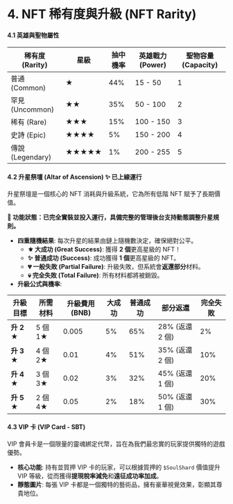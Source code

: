 # 4. NFT 稀有度與升級 (NFT Rarity)

#### **4.1 英雄與聖物屬性**

| 稀有度 (Rarity)   | 星級    | 抽中機率 | 英雄戰力 (Power) | 聖物容量 (Capacity) |
| -------------- | ----- | ---- | ------------ | --------------- |
| 普通 (Common)    | ★     | 44%  | 15 - 50      | 1               |
| 罕見 (Uncommon)  | ★★    | 35%  | 50 - 100     | 2               |
| 稀有 (Rare)      | ★★★   | 15%  | 100 - 150    | 3               |
| 史詩 (Epic)      | ★★★★  | 5%   | 150 - 200    | 4               |
| 傳說 (Legendary) | ★★★★★ | 1%   | 200 - 255    | 5               |

#### **4.2 升星祭壇 (Altar of Ascension)** ✨ **已上線運行**

升星祭壇是一個核心的 NFT 消耗與升級系統，它為所有低階 NFT 賦予了長期價值。

**🎉 功能狀態：已完全實裝並投入運行，具備完整的管理後台支持動態調整升星規則。**

* **四重隨機結果**: 每次升星的結果由鏈上隨機數決定，確保絕對公平。
  * **⚜️ 大成功 (Great Success)**: 獲得 **2 個**更高星級的 NFT！
  * **✨ 普通成功 (Success)**: 成功獲得 **1 個**更高星級的 NFT。
  * **💔 一般失敗 (Partial Failure)**: 升級失敗，但系統會**返還部分**材料。
  * **💀 完全失敗 (Total Failure)**: 所有材料都將被銷毀。
* **升級公式與機率**:

| 升級目標      | 所需材料   | 升級費用 (BNB) | 大成功 | 普通成功 | 部分返還         | 完全失敗 |
| --------- | ------ | ---------- | --- | ---- | ------------ | ---- |
| **升 2 ★** | 5 個 1★ | 0.005      | 5%  | 65%  | 28% (返還 2 個) | 2%   |
| **升 3 ★** | 4 個 2★ | 0.01       | 4%  | 51%  | 35% (返還 2 個) | 10%  |
| **升 4 ★** | 3 個 3★ | 0.02       | 3%  | 32%  | 45% (返還 1 個) | 20%  |
| **升 5 ★** | 2 個 4★ | 0.05       | 2%  | 18%  | 50% (返還 1 個) | 30%  |

#### **4.3 VIP 卡 (VIP Card - SBT)**

VIP 會員卡是一個限量的靈魂綁定代幣，旨在為我們最忠實的玩家提供獨特的遊戲優勢。

* **核心功能**: 持有並質押 VIP 卡的玩家，可以根據質押的 `$SoulShard` 價值提升 VIP 等級，從而獲得**提現稅率減免**和**遠征成功率加成**。
* **靜態圖片**: 每張 VIP 卡都是一個獨特的藝術品，擁有豪華視覺效果，彰顯其尊貴地位。
